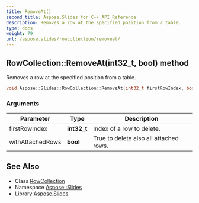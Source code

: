 ```yaml
---
title: RemoveAt()
second_title: Aspose.Slides for C++ API Reference
description: Removes a row at the specified position from a table.
type: docs
weight: 79
url: /aspose.slides/rowcollection/removeat/
---
```

## RowCollection::RemoveAt(int32_t, bool) method


Removes a row at the specified position from a table.

```cpp
void Aspose::Slides::RowCollection::RemoveAt(int32_t firstRowIndex, bool withAttachedRows) override
```


### Arguments

| Parameter | Type | Description |
| --- | --- | --- |
| firstRowIndex | **int32_t** | Index of a row to delete. |
| withAttachedRows | **bool** | True to delete also all attached rows. |

## See Also

* Class [RowCollection](../)
* Namespace [Aspose::Slides](../../)
* Library [Aspose.Slides](../../../)